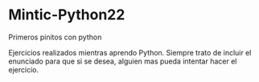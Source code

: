 # Mintic-Python22
Primeros pinitos con python

Ejercicios realizados mientras aprendo Python. Siempre trato de incluir el enunciado para que si se desea, alguien mas pueda intentar hacer el ejercicio.
